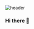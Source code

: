 ![header](https://capsule-render.vercel.app/api?type=waving&color=random&height=300&section=header&text=LUNAfontSize=90)


### Hi there 👋

<!--
**Seongjun5223/Seongjun5223** is a ✨ _special_ ✨ repository because its `README.md` (this file) appears on your GitHub profile.

Here are some ideas to get you started:

- 🔭 I’m currently working on ...
- 🌱 I’m currently learning ...
- 👯 I’m looking to collaborate on ...
- 🤔 I’m looking for help with ...
- 💬 Ask me about ...
- 📫 How to reach me: ...
- 😄 Pronouns: ...
- ⚡ Fun fact: ...
-->
